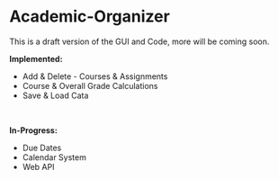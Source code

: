 # Academic-Organizer

This is a draft version of the GUI and Code, more will be coming soon.

<b>Implemented:</b>
- Add & Delete - Courses & Assignments
- Course & Overall Grade Calculations
- Save & Load Cata

<br>

<b>In-Progress:</b>
- Due Dates
- Calendar System
- Web API
